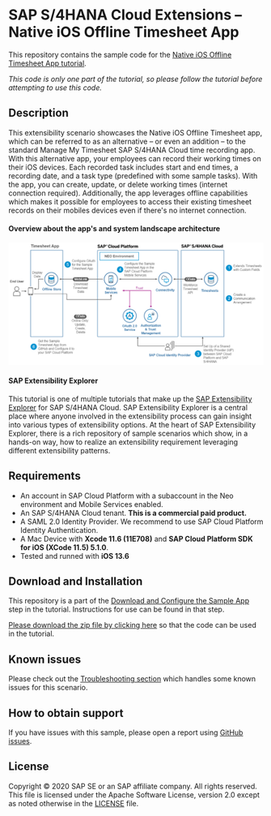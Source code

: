 # SAP S/4HANA Cloud Extensions – Native iOS Offline Timesheet App
This repository contains the sample code for the [Native iOS Offline Timesheet App tutorial](https://tiny.cc/s4-timesheet-ios).  

*This code is only one part of the tutorial, so please follow the tutorial before attempting to use this code.*

## Description

This extensibility scenario showcases the Native iOS Offline Timesheet app, which can be referred to as an alternative – or even an addition – to the standard Manage My Timesheet SAP S/4HANA Cloud time recording app. With this alternative app, your employees can record their working times on their iOS devices. Each recorded task includes start and end times, a recording date, and a task type (predefined with some sample tasks). With the app, you can create, update, or delete working times (internet connection required). Additionally, the app leverages offline capabilities which makes it possible for employees to access their existing timesheet records on their mobiles devices even if there's no internet connection.

#### Overview about the app's and system landscape architecture
![Architecture](Architecture.png)

#### SAP Extensibility Explorer

This tutorial is one of multiple tutorials that make up the [SAP Extensibility Explorer](https://sap.com/extends4) for SAP S/4HANA Cloud.
SAP Extensibility Explorer is a central place where anyone involved in the extensibility process can gain insight into various types of extensibility options. At the heart of SAP Extensibility Explorer, there is a rich repository of sample scenarios which show, in a hands-on way, how to realize an extensibility requirement leveraging different extensibility patterns.


Requirements
-------------
- An account in SAP Cloud Platform with a subaccount in the Neo environment and Mobile Services enabled.
- An SAP S/4HANA Cloud tenant. **This is a commercial paid product.**
- A SAML 2.0 Identity Provider. We recommend to use SAP Cloud Platform Identity Authentication.
- A Mac Device with **Xcode 11.6 (11E708)** and **SAP Cloud Platform SDK for iOS (XCode 11.5) 5.1.0**.
- Tested and runned with **iOS 13.6**


Download and Installation
-------------
This repository is a part of the [Download and Configure the Sample App](https://help.sap.com/viewer/80ceaf9e74574004873d675445e0ec84/SHIP/en-US/53299941e6c04e46b595d368bfc7fad3.html) step in the tutorial. Instructions for use can be found in that step.

[Please download the zip file by clicking here](https://github.com/SAP/s4hana-ext-timesheet-ios/archive/master.zip) so that the code can be used in the tutorial.  


Known issues
---------------------
Please check out the [Troubleshooting section](Troubleshooting.md) which handles some known issues for this scenario.

How to obtain support
---------------------
If you have issues with this sample, please open a report using [GitHub issues](https://github.com/SAP/s4hana-ext-timesheet-ios/issues).

License
-------
Copyright © 2020 SAP SE or an SAP affiliate company. All rights reserved.
This file is licensed under the Apache Software License, version 2.0 except as noted otherwise in the [LICENSE](LICENSE) file.
